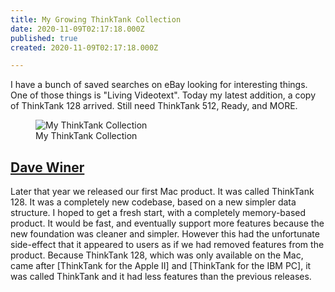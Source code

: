 ```yaml
---
title: My Growing ThinkTank Collection
date: 2020-11-09T02:17:18.000Z
published: true
created: 2020-11-09T02:17:18.000Z

---
```


I have a bunch of saved searches on eBay looking for interesting things. One of those things is "Living Videotext". Today my latest addition, a copy of ThinkTank 128 arrived. Still need ThinkTank 512, Ready, and MORE.

<figure><img src="/uploads/2020/11/thinktank.png" alt="My ThinkTank Collection"><figcaption>My ThinkTank Collection</figcaption></figure>

## [Dave Winer](http://scripting.com/stories/2011/11/01/dontRemoveFeaturesFromProd.html#p10685)

Later that year we released our first Mac product. It was called ThinkTank 128. It was a completely new codebase, based on a new simpler data structure. I hoped to get a fresh start, with a completely memory-based product. It would be fast, and eventually support more features because the new foundation was cleaner and simpler. However this had the unfortunate side-effect that it appeared to users as if we had removed features from the product. Because ThinkTank 128, which was only available on the Mac, came after [ThinkTank for the Apple II] and [ThinkTank for the IBM PC], it was called ThinkTank and it had less features than the previous releases.


